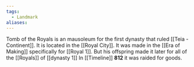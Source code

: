 ```yaml
---
tags:
  - Landmark
aliases:
---
```

Tomb of the Royals is an mausoleum for the first dynasty that ruled [[Teia - Continent]]. It is located in the [[Royal City]].
It was made in the [[Era of Making]] specifically for [[Royal 1]]. But his offspring made it later for all of the [[Royals]] of [[dynasty 1]]
In [[Timeline]] **812** it was raided for goods.
